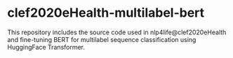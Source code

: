 # clef2020eHealth-multilabel-bert
This repository includes the source code used in nlp4life@clef2020eHealth and fine-tuning BERT for multilabel sequence classification using HuggingFace Transformer.
